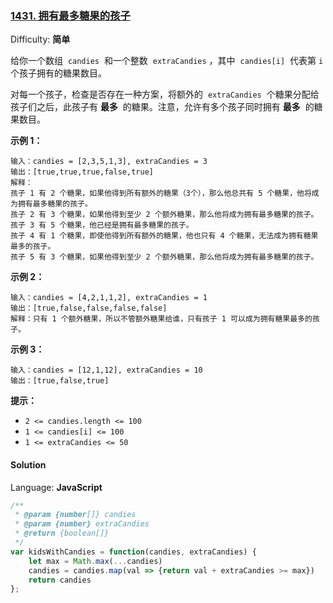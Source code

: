 ### [1431\. 拥有最多糖果的孩子](https://leetcode-cn.com/problems/kids-with-the-greatest-number-of-candies/)

Difficulty: **简单**

给你一个数组  `candies`  和一个整数  `extraCandies` ，其中  `candies[i]`  代表第 `i` 个孩子拥有的糖果数目。

对每一个孩子，检查是否存在一种方案，将额外的  `extraCandies`  个糖果分配给孩子们之后，此孩子有 **最多**  的糖果。注意，允许有多个孩子同时拥有 **最多**  的糖果数目。

**示例 1：**

```
输入：candies = [2,3,5,1,3], extraCandies = 3
输出：[true,true,true,false,true]
解释：
孩子 1 有 2 个糖果，如果他得到所有额外的糖果（3个），那么他总共有 5 个糖果，他将成为拥有最多糖果的孩子。
孩子 2 有 3 个糖果，如果他得到至少 2 个额外糖果，那么他将成为拥有最多糖果的孩子。
孩子 3 有 5 个糖果，他已经是拥有最多糖果的孩子。
孩子 4 有 1 个糖果，即使他得到所有额外的糖果，他也只有 4 个糖果，无法成为拥有糖果最多的孩子。
孩子 5 有 3 个糖果，如果他得到至少 2 个额外糖果，那么他将成为拥有最多糖果的孩子。
```

**示例 2：**

```
输入：candies = [4,2,1,1,2], extraCandies = 1
输出：[true,false,false,false,false]
解释：只有 1 个额外糖果，所以不管额外糖果给谁，只有孩子 1 可以成为拥有糖果最多的孩子。
```

**示例 3：**

```
输入：candies = [12,1,12], extraCandies = 10
输出：[true,false,true]
```

**提示：**

- `2 <= candies.length <= 100`
- `1 <= candies[i] <= 100`
- `1 <= extraCandies <= 50`

#### Solution

Language: **JavaScript**

```javascript
​/**
 * @param {number[]} candies
 * @param {number} extraCandies
 * @return {boolean[]}
 */
var kidsWithCandies = function(candies, extraCandies) {
    let max = Math.max(...candies)
    candies = candies.map(val => {return val + extraCandies >= max})
    return candies
};
```
